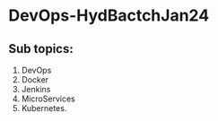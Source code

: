 # DevOps-HydBactchJan24

## Sub topics:
1. DevOps
2. Docker
3. Jenkins
4. MicroServices
5. Kubernetes. 
